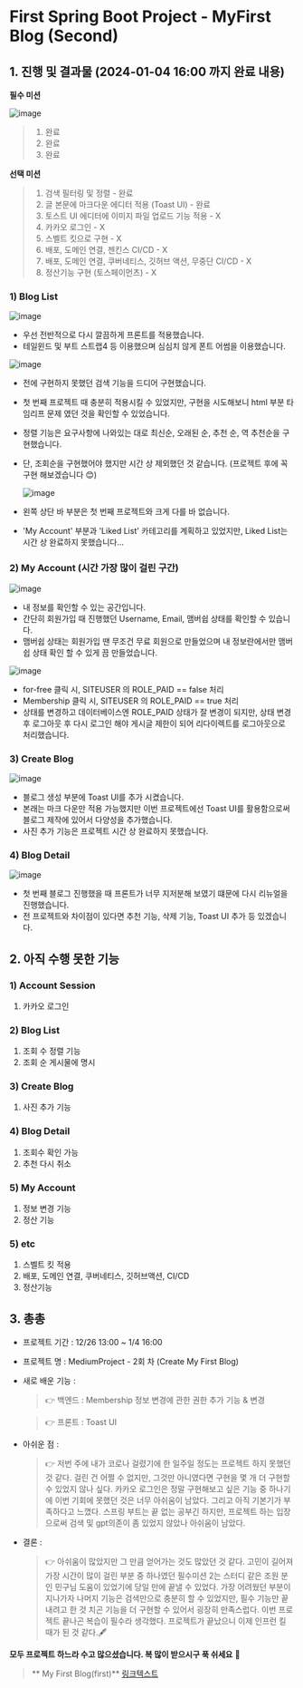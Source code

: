 # First Spring Boot Project - MyFirst Blog (Second)

## 1. 진행 및 결과물 (2024-01-04 16:00 까지 완료 내용)

**필수 미션**

![image](https://github.com/bukwon/Medium_Mission_BuKwon/assets/148305892/ee8d76fe-1978-4927-a813-369837a50984)

> 1. 완료
> 2. 완료
> 3. 완료

**선택 미션**

> 1. 검색 필터링 및 정렬 - 완료
> 2. 글 본문에 마크다운 에디터 적용 (Toast UI) - 완료
> 3. 토스트 UI 에디터에 이미지 파일 업로드 기능 적용 - X
> 4. 카카오 로그인 - X
> 5. 스벨트 킷으로 구현 - X
> 6. 배포, 도메인 연결, 젠킨스 CI/CD - X
> 7. 배포, 도메인 연결, 쿠버네티스, 깃허브 액션, 무중단 CI/CD - X
> 8. 정산기능 구현 (토스페이먼츠) - X

### 1) Blog List

![image](https://github.com/bukwon/Medium_Mission_BuKwon/assets/148305892/e0634876-3283-4fdc-aa11-f42c1a01632c)

- 우선 전반적으로 다시 깔끔하게 프론트를 적용했습니다.
- 테일윈드 및 부트 스트랩4 등 이용했으며 심심치 않게 폰트 어썸을 이용했습니다.

![image](https://github.com/bukwon/Medium_Mission_BuKwon/assets/148305892/614ffc50-a99b-4b15-8884-b4e3b97090db)

- 전에 구현하지 못했던 검색 기능을 드디어 구현했습니다.
- 첫 번째 프로젝트 때 충분히 적용시킬 수 있었지만, 구현을 시도해보니 html 부분 타임리프 문제 였던 것을 확인할 수 있었습니다.
- 정렬 기능은 요구사항에 나와있는 대로 최신순, 오래된 순, 추천 순, 역 추천순을 구현했습니다.
- 단, 조회순을 구현했어야 했지만 시간 상 제외했던 것 같습니다. (프로젝트 후에 꼭 구현 해보겠습니다 😊)

  ![image](https://github.com/bukwon/Medium_Mission_BuKwon/assets/148305892/53b3a985-dead-40af-b308-3f85cb58299c)

- 왼쪽 상단 바 부분은 첫 번째 프로젝트와 크게 다를 바 없습니다.
- 'My Account' 부분과 'Liked List' 카테고리를 계획하고 있었지만, Liked List는 시간 상 완료하지 못했습니다...

### 2) My Account (시간 가장 많이 걸린 구간)

![image](https://github.com/bukwon/Medium_Mission_BuKwon/assets/148305892/f4fe3b75-846e-43b9-8fbf-b5297303baee)

- 내 정보를 확인할 수 있는 공간입니다.
- 간단히 회원가입 때 진행했던 Username, Email, 맴버쉽 상태를 확인할 수 있습니다.
- 맴버쉽 상태는 회원가입 땐 무조건 무료 회원으로 만들었으며 내 정보란에서만 맴버쉽 상태 확인 할 수 있게 끔 만들었습니다.

![image](https://github.com/bukwon/Medium_Mission_BuKwon/assets/148305892/a0240c0b-3db8-477d-a229-2e9187026869)

- for-free 클릭 시, SITEUSER 의 ROLE_PAID == false 처리
- Membership 클릭 시, SITEUSER 의 ROLE_PAID == true 처리
- 상태를 변경하고 데이터베이스엔 ROLE_PAID 상태가 잘 변경이 되지만, 상태 변경 후 로그아웃 후 다시 로그인 해야 게시글 제한이 되어 리다이렉트를 로그아웃으로 처리했습니다.

### 3) Create Blog

![image](https://github.com/bukwon/Medium_Mission_BuKwon/assets/148305892/6b37ca10-da9a-4be1-a7ea-5414a72f7479)

- 블로그 생성 부분에 Toast UI를 추가 시켰습니다.
- 본래는 마크 다운만 적용 가능했지만 이번 프로젝트에선 Toast UI를 활용함으로써 블로그 제작에 있어서 다양성을 추가했습니다.
- 사진 추가 기능은 프로젝트 시간 상 완료하지 못했습니다.

### 4) Blog Detail

![image](https://github.com/bukwon/Medium_Mission_BuKwon/assets/148305892/54157b9f-ab17-4f05-9ef2-62ea644d4125)

- 첫 번째 블로그 진행했을 때 프론트가 너무 지저분해 보였기 떄문에 다시 리뉴얼을 진행했습니다.
- 전 프로젝트와 차이점이 있다면 추천 기능, 삭제 기능, Toast UI 추가 등 있겠습니다.

## 2. 아직 수행 못한 기능

### 1) Account Session

  1) 카카오 로그인

### 2) Blog List

  1) 조회 수 정렬 기능
  2) 조회 순 게시물에 명시

### 3) Create Blog

  1) 사진 추가 기능

### 4) Blog Detail

  1) 조회수 확인 가능
  2) 추천 다시 취소

### 5) My Account

  1) 정보 변경 기능
  2) 정산 기능

### 5) etc

  1) 스벨트 킷 적용
  2) 배포, 도메인 연결, 쿠버네티스, 깃허브액션, CI/CD
  3) 정산기능

## 3. 총총

- 프로젝트 기간 : 12/26 13:00 ~ 1/4 16:00
- 프로젝트 명 : MediumProject - 2회 차 (Create My First Blog)
- 새로 배운 기능 :
  > 👉 백엔드 : Membership 정보 변경에 관한 권한 추가 기능 & 변경
  
  > 👉 프론트 : Toast UI
- 아쉬운 점 :
  > 👉 저번 주에 내가 코로나 걸렸기에 한 일주일 정도는 프로젝트 하지 못했던 것 같다. 걸린 건 어쩔 수 없지만, 그것만 아니였다면 구현을
  > 몇 개 더 구현할 수 있었지 않나 싶다. 카카오 로그인은 정말 구현해보고 싶은 기능 중 하나기에 이번 기회에 못했던 것은 너무
  > 아쉬움이 남았다.
  > 그리고 아직 기본기가 부족하다고 느꼈다. 스프링 부트는 끝 없는 공부긴 하지만, 프로젝트 하는 입장으로써 검색 및 gpt의존이 좀 있었지
  > 않았나 아쉬움이 남았다.
- 결론 :
  > 👉 아쉬움이 많았지만 그 만큼 얻어가는 것도 많았던 것 같다. 고민이 길어져 가장 시간이 많이 걸린 부분 중 하나였던 필수미션 2는
  > 스터디 같은 조원 분인 민구님 도움이 있었기에 당일 만에 끝낼 수 있었다. 가장 어려웠던 부분이 지나가자 나머지 기능은 검색만으로
  > 충분히 할 수 있었지만, 필수 기능만 끝내려고 한 것 치곤 기능을 더 구현할 수 있어서 굉장히 만족스럽다. 이번 프로젝트 끝나곤 복습이 필수라 생각했다.
  > 프로젝트가 끝났으니 이제 인프런 킬 때가 된 것 같다.🖋️

**모두 프로젝트 하느라 수고 많으셨습니다. 복 많이 받으시구 푹 쉬세요** 💫

>  ** My First Blog(first)** [링크텍스트](https://velog.io/@dnu05043/week02-Medium-Project1first-My-First-Blog)
